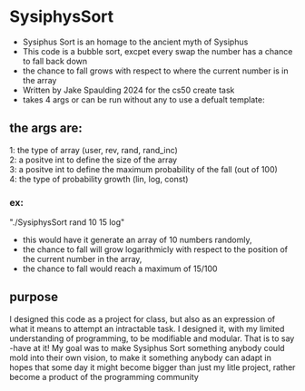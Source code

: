 # SysiphysSort
- Sysiphus Sort is an homage to the ancient myth of Sysiphus<br>
- This code is a bubble sort, excpet every swap the number has a chance to fall back down<br>
- the chance to fall grows with respect to where the current number is in the array
- Written by Jake Spaulding 2024 for the cs50 create task
- takes 4 args or can be run without any to use a defualt template:
## the args are:
  1: the type of array (user, rev, rand, rand_inc)<br>
  2: a positve int to define the size of the array <br>
  3: a positve int to define the maximum probability of the fall (out of 100)<br>
  4: the type of probability growth (lin, log, const)<br>

### ex: 
"./SysiphysSort rand 10 15 log"
- this would have it generate an array of 10 numbers randomly,
- the chance to fall will grow logarithmicly with respect to the position of the current number in the array, 
- the chance to fall would reach a maximum of 15/100

## purpose
I designed this code as a project for class, but also as an expression of what it means to attempt an intractable task.
I designed it, with my limited understanding of programming, to be modifiable and modular.
That is to say -have at it! 
My goal was to make Sysiphus Sort something anybody could mold into their own vision, to make it something anybody can adapt in hopes that some day it might become bigger than just my litle project, rather become a product of the programming community
